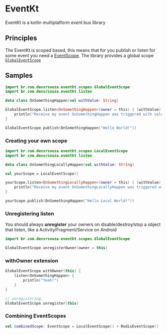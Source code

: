# EventKt
EventKt is a kotlin multiplatform event bus library

## Principles
The EventKt is scoped based, this means that for you publish or listen for some event you need a [EventScope](/src/commonMain/kotlin/br/com/devsrsouza/eventkt/EventScope.kt).
The library provides a global scope [`GlobalEventScope`](/src/commonMain/kotlin/br/com/devsrsouza/eventkt/scopes/GlobalEventScope.kt)

## Samples

```kotlin
import br.com.devsrsouza.eventkt.scopes.GlobalEventScope
import br.com.devsrsouza.eventkt.listen

data class OnSomethingHappen(val withValue: String)

GlobalEventScope.listen<OnSomethingHappen>(owner = this) { (withValue) ->
    println("Receive my event OnSomethingHappen was triggered with value: $withValue")
}

GlobalEventScope.publish(OnSomethingHappen("Hello World!"))
```

### Creating your own scope

```kotlin
import br.com.devsrsouza.eventkt.scopes.LocalEventScope
import br.com.devsrsouza.eventkt.listen

data class OnSomethingLocallyHappen(val withValue: String)

val yourScope = LocalEventScope()

yourScope.listen<OnSomethingLocallyHappen>(owner = this) { (withValue) ->
    println("Receive my event OnSomethingLocallyHappen was triggered with value: $withValue")
}

yourScope.publish(OnSomethingHappen("Hello Local World!"))
```

### Unregistering listen
You should always **unregister** your owners on disable/destroy/stop a object that listen, like a Activity/Fragment/Service on Android

```kotlin
import br.com.devsrsouza.eventkt.scopes.GlobalEventScope

GlobalEventScope.unregisterOwner(owner = this)
```

### withOwner extension

```kotlin
GlobalEventScope.withOwner(this) {
    listen<OnSomethingHappen> {
        println("Yeah!")
    }
}

// unregistering
GlobalEventScope.unregister(this)
```

### Combining EventScopes

```kotlin
val combinedScope: EventScope = LocalEventScope() + RedisEventScope()
```

